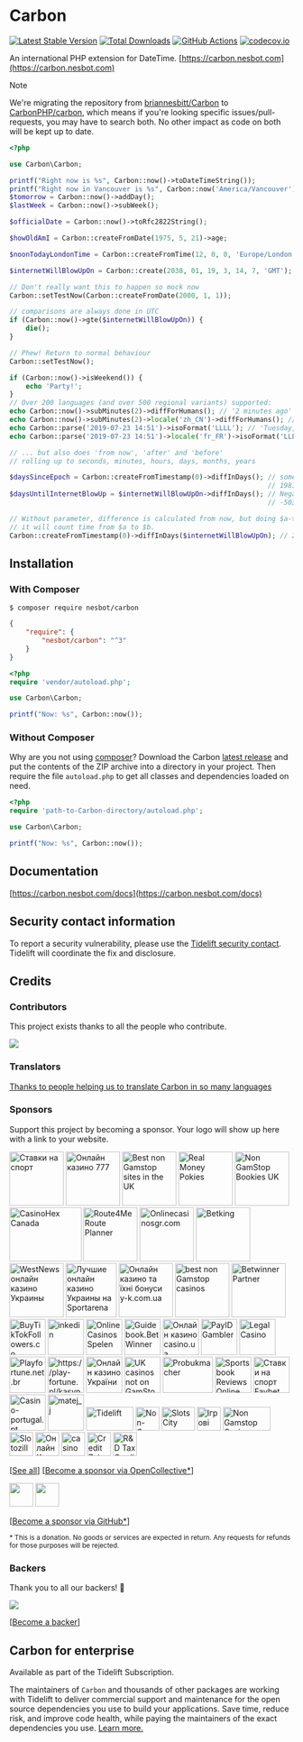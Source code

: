 # Carbon

[![Latest Stable Version](https://img.shields.io/packagist/v/nesbot/carbon.svg?style=flat-square)](https://packagist.org/packages/nesbot/carbon)
[![Total Downloads](https://img.shields.io/packagist/dt/nesbot/carbon.svg?style=flat-square)](https://packagist.org/packages/nesbot/carbon)
[![GitHub Actions](https://img.shields.io/endpoint.svg?url=https%3A%2F%2Factions-badge.atrox.dev%2FCarbonPHP%2Fcarbon%2Fbadge&style=flat-square&label=Build&logo=none)](https://github.com/CarbonPHP/carbon/actions)
[![codecov.io](https://img.shields.io/codecov/c/github/CarbonPHP/carbon.svg?style=flat-square)](https://codecov.io/github/CarbonPHP/carbon/actions?branch=master)

An international PHP extension for DateTime. [https://carbon.nesbot.com](https://carbon.nesbot.com)

> [!NOTE]  
> We're migrating the repository from [briannesbitt/Carbon](https://github.com/briannesbitt/Carbon) to [CarbonPHP/carbon](https://github.com/CarbonPHP/carbon),
> which means if you're looking specific issues/pull-requests, you may have to search both. No other impact as code on both will be kept up to date. 

```php
<?php

use Carbon\Carbon;

printf("Right now is %s", Carbon::now()->toDateTimeString());
printf("Right now in Vancouver is %s", Carbon::now('America/Vancouver'));  //implicit __toString()
$tomorrow = Carbon::now()->addDay();
$lastWeek = Carbon::now()->subWeek();

$officialDate = Carbon::now()->toRfc2822String();

$howOldAmI = Carbon::createFromDate(1975, 5, 21)->age;

$noonTodayLondonTime = Carbon::createFromTime(12, 0, 0, 'Europe/London');

$internetWillBlowUpOn = Carbon::create(2038, 01, 19, 3, 14, 7, 'GMT');

// Don't really want this to happen so mock now
Carbon::setTestNow(Carbon::createFromDate(2000, 1, 1));

// comparisons are always done in UTC
if (Carbon::now()->gte($internetWillBlowUpOn)) {
    die();
}

// Phew! Return to normal behaviour
Carbon::setTestNow();

if (Carbon::now()->isWeekend()) {
    echo 'Party!';
}
// Over 200 languages (and over 500 regional variants) supported:
echo Carbon::now()->subMinutes(2)->diffForHumans(); // '2 minutes ago'
echo Carbon::now()->subMinutes(2)->locale('zh_CN')->diffForHumans(); // '2分钟前'
echo Carbon::parse('2019-07-23 14:51')->isoFormat('LLLL'); // 'Tuesday, July 23, 2019 2:51 PM'
echo Carbon::parse('2019-07-23 14:51')->locale('fr_FR')->isoFormat('LLLL'); // 'mardi 23 juillet 2019 14:51'

// ... but also does 'from now', 'after' and 'before'
// rolling up to seconds, minutes, hours, days, months, years

$daysSinceEpoch = Carbon::createFromTimestamp(0)->diffInDays(); // something such as:
                                                                // 19817.6771
$daysUntilInternetBlowUp = $internetWillBlowUpOn->diffInDays(); // Negative value since it's in the future:
                                                                // -5037.4560

// Without parameter, difference is calculated from now, but doing $a->diff($b)
// it will count time from $a to $b.
Carbon::createFromTimestamp(0)->diffInDays($internetWillBlowUpOn); // 24855.1348
```

## Installation

### With Composer

```
$ composer require nesbot/carbon
```

```json
{
    "require": {
        "nesbot/carbon": "^3"
    }
}
```

```php
<?php
require 'vendor/autoload.php';

use Carbon\Carbon;

printf("Now: %s", Carbon::now());
```

### Without Composer

Why are you not using [composer](https://getcomposer.org/)? Download the Carbon [latest release](https://github.com/CarbonPHP/carbon/releases) and put the contents of the ZIP archive into a directory in your project. Then require the file `autoload.php` to get all classes and dependencies loaded on need.

```php
<?php
require 'path-to-Carbon-directory/autoload.php';

use Carbon\Carbon;

printf("Now: %s", Carbon::now());
```

## Documentation

[https://carbon.nesbot.com/docs](https://carbon.nesbot.com/docs)

## Security contact information

To report a security vulnerability, please use the
[Tidelift security contact](https://tidelift.com/security).
Tidelift will coordinate the fix and disclosure.

## Credits

### Contributors

This project exists thanks to all the people who contribute. 

<a href="https://github.com/CarbonPHP/carbon/graphs/contributors" target="_blank"><img src="https://opencollective.com/Carbon/contributors.svg?width=890&button=false" /></a>

### Translators

[Thanks to people helping us to translate Carbon in so many languages](https://carbon.nesbot.com/contribute/translators/)

### Sponsors

Support this project by becoming a sponsor. Your logo will show up here with a link to your website.

<!-- <open-collective-sponsors> -->
<a title="Нова українська букмекерська контора" href="https://betking.com.ua/sports-book/?utm_source=opencollective&amp;utm_medium=github&amp;utm_campaign=Carbon" target="_blank"><img alt="Ставки на спорт" src="https://opencollective-production.s3.us-west-1.amazonaws.com/account-avatar/c56d2fe2-f9fb-4d63-947c-77575f4b15c6/stavki.jpg" width="96" height="96"></a>
<a title="Онлайн казино 777 Україна" href="https://777.ua/?utm_source=opencollective&amp;utm_medium=github&amp;utm_campaign=Carbon" target="_blank"><img alt="Онлайн казино 777" src="https://opencollective-production.s3.us-west-1.amazonaws.com/account-avatar/7e572d50-1ce8-4d69-ae12-86cc80371373/ok-ua-777.png" width="96" height="96"></a>
<a title="Best non Gamstop sites in the UK" href="https://nongamstopcasinos.net/gb/?utm_source=opencollective&amp;utm_medium=github&amp;utm_campaign=Carbon" target="_blank"><img alt="Best non Gamstop sites in the UK" src="https://opencollective-production.s3.us-west-1.amazonaws.com/account-avatar/34e340b8-e1de-4932-8a76-1b3ce2ec7ee8/logo_white%20bg%20(8).png" width="96" height="96"></a>
<a title="Real Money Pokies" href="https://onlinecasinoskiwi.co.nz/real-money-pokies/?utm_source=opencollective&amp;utm_medium=github&amp;utm_campaign=Carbon" target="_blank"><img alt="Real Money Pokies" src="https://opencollective-production.s3.us-west-1.amazonaws.com/account-avatar/d0f7382e-32ea-4425-a8c4-3019f9ed501c/NZ_logo%20(6)%20(2).jpg" width="96" height="96"></a>
<a title="Non GamStop Bookies UK" href="https://nongamstopbookies.com/?utm_source=opencollective&amp;utm_medium=github&amp;utm_campaign=Carbon" target="_blank"><img alt="Non GamStop Bookies UK" src="https://opencollective-production.s3.us-west-1.amazonaws.com/account-avatar/43c5561c-8907-4ef7-a4ee-c6da054788b8/logo-site%20(3).jpg" width="96" height="96"></a>
<a title="#1 Guide To Online Gambling In Canada" href="https://casinohex.org/canada/?utm_source=opencollective&amp;utm_medium=github&amp;utm_campaign=Carbon" target="_blank"><img alt="CasinoHex Canada" src="https://opencollective-production.s3.us-west-1.amazonaws.com/79fdbcc0-a997-11eb-abbc-25e48b63c6dc.jpg" width="127.5" height="96"></a>
<a title="Trusted last mile route planning and route optimization" href="https://route4me.com/?utm_source=opencollective&amp;utm_medium=github&amp;utm_campaign=Carbon" target="_blank"><img alt="Route4Me Route Planner" src="https://opencollective-production.s3.us-west-1.amazonaws.com/account-avatar/237386c3-48a2-47c6-97ac-5f888cdb4cda/Route4MeIconLogo.png" width="96" height="96"></a>
<a title="Onlinecasinosgr.com" href="https://onlinecasinosgr.com/?utm_source=opencollective&amp;utm_medium=github&amp;utm_campaign=Carbon" target="_blank"><img alt="Onlinecasinosgr.com" src="https://opencollective-production.s3.us-west-1.amazonaws.com/account-avatar/a9b971ee-db5f-4400-8c4b-76cf9bc35015/IMAGE%202024-06-14%2013%3A54%3A14.jpg" width="96" height="96"></a>
<a title="Онлайн казино та БК (ставки на спорт) в Україні" href="https://betking.com.ua/?utm_source=opencollective&amp;utm_medium=github&amp;utm_campaign=Carbon" target="_blank"><img alt="Betking" src="https://opencollective-production.s3.us-west-1.amazonaws.com/account-avatar/08587758-582c-4136-aba5-2519230960d3/betking.jpg" width="96" height="96"></a>
<a title="WestNews –  проект Александра Победы о гемблинге и онлайн-казино в Украине, предлагающий новости, обзоры, рейтинги и гиды по игорным заведениям." href="https://westnews.com.ua/?utm_source=opencollective&amp;utm_medium=github&amp;utm_campaign=Carbon" target="_blank"><img alt="WestNews онлайн казино Украины" src="https://opencollective-production.s3.us-west-1.amazonaws.com/account-avatar/7fae83dd-0d53-42f7-b63c-d7062a86ccb1/3502ab17-a150-40e1-8f01-c26ff60c4cf8.png" width="96" height="96"></a>
<a title="Проект с обзорами легальных онлайн казино Украины. Мы помогаем выбрать лучше казино онлайн игрокам." href="https://sportarena.com/casino/?utm_source=opencollective&amp;utm_medium=github&amp;utm_campaign=Carbon" target="_blank"><img alt="Лучшие онлайн казино Украины на Sportarena" src="https://opencollective-production.s3.us-west-1.amazonaws.com/account-avatar/765475f7-3fea-4867-8f83-7b6f91b06128/sportarena%20(1).png" width="90" height="96"></a>
<a title="Проєкт з оглядами онлайн казино та їхніх бонусів. На сайті можна знайти актуальні промокоди та інші бонуси онлайн казино України." href="https://y-k.com.ua/?utm_source=opencollective&amp;utm_medium=github&amp;utm_campaign=Carbon" target="_blank"><img alt="Онлайн казино та їхні бонуси y-k.com.ua" src="https://logo.clearbit.com/y-k.com.ua" width="96" height="96"></a>
<a title="Best Casinos not on Gamstop in the UK 2025" href="https://www.vso.org.uk/?utm_source=opencollective&amp;utm_medium=github&amp;utm_campaign=Carbon" target="_blank"><img alt="best non Gamstop casinos" src="https://opencollective-production.s3.us-west-1.amazonaws.com/account-avatar/3f48874e-f2f6-4062-a2a2-1500677ee3d9/125%D1%85125%20(1).jpg" width="96" height="96"></a>
<a title="The Betwinner program allows individuals and businesses to earn commissions." href="https://betwinnerpartner.com/?utm_source=opencollective&amp;utm_medium=github&amp;utm_campaign=Carbon" target="_blank"><img alt="Betwinner Partner" src="https://opencollective-production.s3.us-west-1.amazonaws.com/account-avatar/46a67975-2b70-4b91-9106-0e224c664b21/images%20(12).jpg" width="96" height="96"></a>
<a title="Buy TikTok Followers is a leading provider of social media growth solutions for TikTok.com." href="https://buytiktokfollowers.co/?utm_source=opencollective&amp;utm_medium=github&amp;utm_campaign=Carbon" target="_blank"><img alt="BuyTikTokFollowers.co" src="https://opencollective-production.s3.us-west-1.amazonaws.com/account-avatar/8626c295-9414-4e0c-b228-38ca2704cd68/btf-favicon.png" width="64" height="64"></a>
<a title="inkedin" href="https://inkedin.com?utm_source=opencollective&amp;utm_medium=github&amp;utm_campaign=Carbon" target="_blank"><img alt="inkedin" src="https://logo.clearbit.com/inkedin.com" width="64" height="64"></a>
<a title="OnlineCasinosSpelen" href="https://onlinecasinosspelen.com?utm_source=opencollective&amp;utm_medium=github&amp;utm_campaign=Carbon" target="_blank"><img alt="OnlineCasinosSpelen" src="https://logo.clearbit.com/onlinecasinosspelen.com" width="64" height="64"></a>
<a title="Betwinner is an online bookmaker offering sports betting, casino games, and more." href="https://guidebook.betwinner.com/?utm_source=opencollective&amp;utm_medium=github&amp;utm_campaign=Carbon" target="_blank"><img alt="Guidebook.BetWinner" src="https://opencollective-production.s3.us-west-1.amazonaws.com/account-avatar/82cab29a-7002-4924-83bf-2eecb03d07c4/0x0.png" width="64" height="64"></a>
<a title="Онлайн казино casino.ua" href="https://casino.ua/?utm_source=opencollective&amp;utm_medium=github&amp;utm_campaign=Carbon" target="_blank"><img alt="Онлайн казино casino.ua" src="https://opencollective-production.s3.us-west-1.amazonaws.com/account-avatar/32790ee6-245b-45bd-acf7-7a661fe2cf9f/logo.png" width="64" height="64"></a>
<a title="Best PayID Pokies in Australia" href="https://payid-gambler.net/?utm_source=opencollective&amp;utm_medium=github&amp;utm_campaign=Carbon" target="_blank"><img alt="PayIDGambler" src="https://opencollective-production.s3.us-west-1.amazonaws.com/account-avatar/b120ff74-a4cc-4e25-a96f-2b040d60de14/payidgambler.png" width="64" height="64"></a>
<a title="Legal-casino.net – незалежний інтернет-портал, присвячений ліцензійним онлайн казино України та азартним іграм в інтернеті. На якому не проводяться ігри на реальні чи віртуальні гроші." href="https://legal-casino.net/?utm_source=opencollective&amp;utm_medium=github&amp;utm_campaign=Carbon" target="_blank"><img alt="Legal Casino" src="https://opencollective-production.s3.us-west-1.amazonaws.com/account-avatar/79978436-a1cb-42f1-8269-d495b232934a/legal-casino.jpg" width="64" height="64"></a>
<a title="Playfortune.net.br" href="https://playfortune.net.br/?utm_source=opencollective&amp;utm_medium=github&amp;utm_campaign=Carbon" target="_blank"><img alt="Playfortune.net.br" src="https://logo.clearbit.com/playfortune.net.br" width="64" height="64"></a>
<a title="https://play-fortune.pl/kasyno/z-minimalnym-depozytem/" href="https://play-fortune.pl/kasyno/z-minimalnym-depozytem/?utm_source=opencollective&amp;utm_medium=github&amp;utm_campaign=Carbon" target="_blank"><img alt="https://play-fortune.pl/kasyno/z-minimalnym-depozytem/" src="https://opencollective-production.s3.us-west-1.amazonaws.com/account-avatar/cbeea308-5148-4f6c-ac6e-dbfa029aadd1/PL.png" width="64" height="64"></a>
<a title="Актуальний та повносправний рейтинг онлайн казино України, ґрунтований на відгуках реальних гравців." href="https://uk.onlinecasino.in.ua/?utm_source=opencollective&amp;utm_medium=github&amp;utm_campaign=Carbon" target="_blank"><img alt="Онлайн казино України" src="https://opencollective-production.s3.us-west-1.amazonaws.com/c0b4b090-eef8-11ec-9cb7-0527a205b226.png" width="64" height="64"></a>
<a title="UK casinos not on GamStop" href="https://www.stjamestheatre.co.uk/?utm_source=opencollective&amp;utm_medium=github&amp;utm_campaign=Carbon" target="_blank"><img alt="UK casinos not on GamStop" src="https://opencollective-production.s3.us-west-1.amazonaws.com/account-avatar/34e5e82e-2121-4082-a321-050dca381d6c/%D0%97%D0%BD%D1%96%D0%BC%D0%BE%D0%BA%20%D0%B5%D0%BA%D1%80%D0%B0%D0%BD%D0%B0%202025-01-10%20%D0%BE%2015.29.42%20(1)%20(1).jpg" width="64" height="64"></a>
<a title="Znajdź najlepsze zakłady bukmacherskie w Polsce w 2023 roku. Probukmacher.pl to Twoje kompendium wiedzy na temat bukmacherów!" href="https://www.probukmacher.pl?utm_source=opencollective&amp;utm_medium=github&amp;utm_campaign=Carbon" target="_blank"><img alt="Probukmacher" src="https://opencollective-production.s3.us-west-1.amazonaws.com/account-avatar/caf50271-4560-4ffe-a434-ea15239168db/Screenshot_1.png" width="89" height="64"></a>
<a title="Offshore bookmakers review site." href="https://www.sportsbookreviewsonline.com/?utm_source=opencollective&amp;utm_medium=github&amp;utm_campaign=Carbon" target="_blank"><img alt="Sportsbook Reviews Online" src="https://opencollective-production.s3.us-west-1.amazonaws.com/account-avatar/6d499f24-d669-4fc6-bb5f-b87184aa7963/sportsbookreviewsonline_com.png" width="64" height="64"></a>
<a title="Ставки на спорт Favbet" href="https://www.favbet.ua/uk/?utm_source=opencollective&amp;utm_medium=github&amp;utm_campaign=Carbon" target="_blank"><img alt="Ставки на спорт Favbet" src="https://opencollective-production.s3.us-west-1.amazonaws.com/account-avatar/d86d313e-7b17-42fa-8b76-3f17fbf681a2/favbet-logo.jpg" width="64" height="64"></a>
<a title="Casino-portugal.pt" href="https://casino-portugal.pt/?utm_source=opencollective&amp;utm_medium=github&amp;utm_campaign=Carbon" target="_blank"><img alt="Casino-portugal.pt" src="https://logo.clearbit.com/casino-portugal.pt" width="64" height="64"></a>
<a title="matej_j" href="https://matej.jurancic.com?utm_source=opencollective&amp;utm_medium=github&amp;utm_campaign=Carbon" target="_blank"><img alt="matej_j" src="https://www.gravatar.com/avatar/a145a33757bfa7be46eb0b449485f13c?default=404" width="64" height="64"></a>
<a title="Get professional support for Carbon" href="https://tidelift.com/subscription/pkg/packagist-nesbot-carbon?utm_source=packagist-nesbot-carbon&amp;utm_medium=referral&amp;utm_campaign=docs" target="_blank"><img alt="Tidelift" src="https://carbon.nesbot.com/docs/sponsors/tidelift-brand.png" width="84" height="42"></a>
<a title="Entertainment" href="https://www.nongamstopbets.com/casinos-not-on-gamstop/?utm_source=opencollective&amp;utm_medium=github&amp;utm_campaign=Carbon" target="_blank"><img alt="Non-GamStop Bets UK" src="https://logo.clearbit.com/nongamstopbets.com" width="42" height="42"></a>
<a title="Slots City® ➢ Лучшее лицензионно казино онлайн и оффлайн на гривны в Украине. 【 Более1500 игровых автоматов и слотов】✅ Официально и Безопасно" href="https://slotscity.ua/?utm_source=opencollective&amp;utm_medium=github&amp;utm_campaign=Carbon" target="_blank"><img alt="Slots City" src="https://opencollective-production.s3.us-west-1.amazonaws.com/d7e298c0-7abe-11ed-8553-230872f5e54d.png" width="59" height="42"></a>
<a title="ігрові автомати беткінг" href="https://betking.com.ua/games/all-slots/?utm_source=opencollective&amp;utm_medium=github&amp;utm_campaign=Carbon" target="_blank"><img alt="Ігрові автомати" src="https://opencollective-production.s3.us-west-1.amazonaws.com/account-avatar/94601d07-3205-4c60-9c2d-9b8194dbefb7/skg-blue.png" width="42" height="42"></a>
<a title="Casinos not on Gamstop" href="https://lgcnews.com/?utm_source=opencollective&amp;utm_medium=github&amp;utm_campaign=Carbon" target="_blank"><img alt="Non Gamstop Casinos" src="https://lgcnews.com/wp-content/uploads/2018/01/LGC-logo-v8-temp.png" width="84" height="42"></a>
<a title="Slotozilla website" href="https://www.slotozilla.com/nz/free-spins" target="_blank"><img alt="Slotozilla" src="https://carbon.nesbot.com/docs/sponsors/slotozilla.png" width="42" height="42"></a>
<a title="Актуальний топ-рейтинг українських онлайн казино на гривні! Щоденне оновлення топу та унікальна система ранжування, основана на відгуках гравців!" href="https://onlinecasino.in.ua/?utm_source=opencollective&amp;utm_medium=github&amp;utm_campaign=Carbon" target="_blank"><img alt="Онлайн Казино Украины" src="https://opencollective-production.s3.us-west-1.amazonaws.com/8fdd8aa0-e273-11ec-a95e-d38fd331cabf.png" width="42" height="42"></a>
<a title="Per tutte le ultime notizie sul gioco d&#039;azzardo Non AAMS, le recensioni e i bonus di iscrizione." href="https://casinononaams.online?utm_source=opencollective&amp;utm_medium=github&amp;utm_campaign=Carbon" target="_blank"><img alt="casino non aams" src="https://opencollective-production.s3.us-west-1.amazonaws.com/account-avatar/c60b92d1-590c-48a5-9527-fb0909431a86/casino%20non%20aams%20icon.jpg" width="42" height="42"></a>
<a title="Credit Zaim" href="https://creditzaim.com.ua/?utm_source=opencollective&amp;utm_medium=github&amp;utm_campaign=Carbon" target="_blank"><img alt="Credit Zaim" src="https://opencollective-production.s3.us-west-1.amazonaws.com/account-avatar/a856ed4e-651d-47c9-aa7a-98059423b3a6/creditzaim_logo.png" width="42" height="42"></a>
<a title="Our expert team of consultants provides the support and guidance you need to claim the R&amp;D tax credits." href="https://rdtaxcredits.uk?utm_source=opencollective&amp;utm_medium=github&amp;utm_campaign=Carbon" target="_blank"><img alt="R&amp;D Tax Credits UK" src="https://opencollective-production.s3.us-west-1.amazonaws.com/account-avatar/37df1ec2-aa54-4900-b194-f0951e94dfdb/r%26dtax%20credits%20uk%20-%20sq.png" width="42" height="42"></a><!-- </open-collective-sponsors> -->

[[See all](https://carbon.nesbot.com/#sponsors)]
[[Become a sponsor via OpenCollective*](https://opencollective.com/Carbon#sponsor)]

<a href="https://github.com/ssddanbrown" target="_blank"><img src="https://avatars.githubusercontent.com/u/8343178?s=128&v=4" width="42" height="42"></a>
<a href="https://github.com/BallymaloeCookerySchool" target="_blank"><img src="https://avatars.githubusercontent.com/u/123261043?s=128&v=4" width="42" height="42"></a>

[[Become a sponsor via GitHub*](https://github.com/sponsors/kylekatarnls)]

<small>* This is a donation. No goods or services are expected in return. Any requests for refunds for those purposes will be rejected.</small>

### Backers

Thank you to all our backers! 🙏

<a href="https://opencollective.com/Carbon#backers" target="_blank"><img src="https://opencollective.com/Carbon/backers.svg?width=890&version=2023-06-08-07-12"></a>

[[Become a backer](https://opencollective.com/Carbon#backer)]

## Carbon for enterprise

Available as part of the Tidelift Subscription.

The maintainers of ``Carbon`` and thousands of other packages are working with Tidelift to deliver commercial support and maintenance for the open source dependencies you use to build your applications. Save time, reduce risk, and improve code health, while paying the maintainers of the exact dependencies you use. [Learn more.](https://tidelift.com/subscription/pkg/packagist-nesbot-carbon?utm_source=packagist-nesbot-carbon&utm_medium=referral&utm_campaign=enterprise&utm_term=repo)
